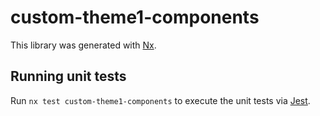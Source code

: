# custom-theme1-components

This library was generated with [Nx](https://nx.dev).

## Running unit tests

Run `nx test custom-theme1-components` to execute the unit tests via [Jest](https://jestjs.io).
